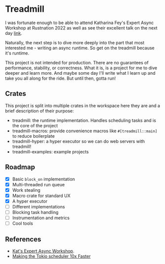 # Treadmill

I was fortunate enough to be able to attend Katharina Fey's Expert Async
Workshop at Rustnation 2022 as well as see their excellent talk on the
next day
[link](https://www.youtube.com/watch?v=Z-2siR9Ki84&list=PL1AoGvxomykTuOMzY5KrI4WiPCsIlYnAM&index=14).

Naturally, the next step is to dive more deeply into the part that most
interested me - writing an async runtime. So get on the treadmill because it's 
runtime.

This project is not intended for production. There are no guarantees of
performance, stability, or correctness. What it is, is a project for me to dive
deeper and learn more. And maybe some day I'll write what I learn up and take
you all along for the ride. But until then, gotta run!

## Crates

This project is split into multiple crates in the workspace here they are and
a brief description of their purpose:

* treadmill: the runtime implementation. Handles scheduling tasks and is the
core of the project
* treadmill-macros: provide convenience macros like `#[treadmill::main]` to
reduce boilerplate
* treadmill-hyper: a hyper executor so we can do web servers with treadmill!
* treadmill-examples: example projects

## Roadmap

* [x] Basic `block_on` implementation
* [x] Multi-threaded run queue
* [x] Work stealing
* [x] Macro crate for standard UX
* [x] A hyper executor
* [ ] Different implementations
* [ ] Blocking task handling
* [ ] Instrumentation and metrics
* [ ] Cool tools

## References

* [Kat's Expert Async Workshop](https://learn.spacekookie.de/rust/).
* [Making the Tokio scheduler 10x Faster](https://tokio.rs/blog/2019-10-scheduler)
